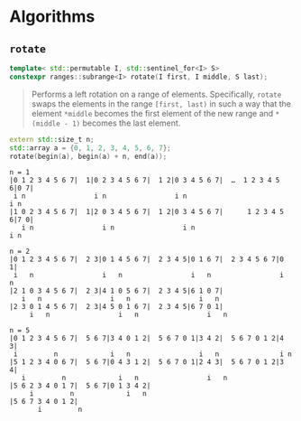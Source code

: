 Algorithms
==========

`rotate`
--------

```cpp
template< std::permutable I, std::sentinel_for<I> S>
constexpr ranges::subrange<I> rotate(I first, I middle, S last);
```

> Performs a left rotation on a range of elements.  Specifically, `rotate` swaps
> the elements in the range `[first, last)` in such a way that the element
> `*middle` becomes the first element of the new range and `*(middle - 1)`
> becomes the last element.

```cpp
extern std::size_t n;
std::array a = {0, 1, 2, 3, 4, 5, 6, 7};
rotate(begin(a), begin(a) + n, end(a));
```

```
n = 1
|0 1 2 3 4 5 6 7|  1|0 2 3 4 5 6 7|  1 2|0 3 4 5 6 7|  …  1 2 3 4 5 6|0 7|
 i n                 i n                 i n                          i n
|1 0 2 3 4 5 6 7|  1|2 0 3 4 5 6 7|  1 2|0 3 4 5 6 7|      1 2 3 4 5 6|7 0|
   i n                 i n                 i n                           i n
```

```
n = 2
|0 1 2 3 4 5 6 7|  2 3|0 1 4 5 6 7|  2 3 4 5|0 1 6 7|  2 3 4 5 6 7|0 1|
 i   n                 i   n                 i   n                 i   n
|2 1 0 3 4 5 6 7|  2 3|4 1 0 5 6 7|  2 3 4 5|6 1 0 7|
   i   n                 i   n                 i   n
|2 3 0 1 4 5 6 7|  2 3|4 5 0 1 6 7|  2 3 4 5|6 7 0 1|
     i   n                 i   n                 i   n
```

```
n = 5
|0 1 2 3 4 5 6 7|  5 6 7|3 4 0 1 2|  5 6 7 0 1|3 4 2|  5 6 7 0 1 2|4 3|
 i         n             i   n                 i   n               i n
|5 1 2 3 4 0 6 7|  5 6 7|0 4 3 1 2|  5 6 7 0 1|2 4 3|  5 6 7 0 1 2|3 4|
   i         n             i   n                 i   n
|5 6 2 3 4 0 1 7|  5 6 7|0 1 3 4 2|
     i         n             i   n
|5 6 7 3 4 0 1 2|
       i         n
```
